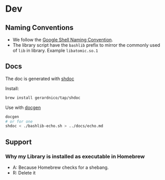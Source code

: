 # Dev


## Naming Conventions

* We follow the [Google Shell Naming Convention](https://google.github.io/styleguide/shellguide.html).
* The library script have the `bashlib` prefix to mirror the commonly used of `lib` in library. Example `libatomic.so.1`

## Docs

The doc is generated with [shdoc](https://github.com/reconquest/shdoc)

Install:
```bash
brew install gerardnico/tap/shdoc
```
Use with [docgen](../../bin/bashlib-docgen)
```bash
docgen
# or for one
shdoc < ./bashlib-echo.sh > ../docs/echo.md
```

## Support

### Why my Library is installed as executable in Homebrew

* A: Because Homebrew checks for a shebang.
* R: Delete it

